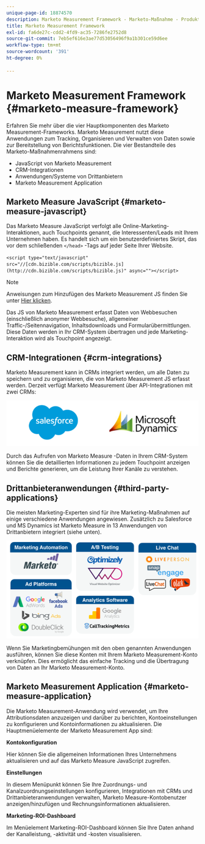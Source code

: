 ```yaml
---
unique-page-id: 18874570
description: Marketo Measurement Framework - Marketo-Maßnahme - Produktdokumentation
title: Marketo Measurement Framework
exl-id: fa6de27c-cdd2-4fd9-ac35-7286fe2752d8
source-git-commit: 7eb5ef616e3ae77d53056496f9a1b301ce59d6ee
workflow-type: tm+mt
source-wordcount: '391'
ht-degree: 0%

---
```


# Marketo Measurement Framework {#marketo-measure-framework}

Erfahren Sie mehr über die vier Hauptkomponenten des Marketo Measurement-Frameworks. Marketo Measurement nutzt diese Anwendungen zum Tracking, Organisieren und Verwalten von Daten sowie zur Bereitstellung von Berichtsfunktionen. Die vier Bestandteile des Marketo-Maßnahmenrahmens sind:

* JavaScript von Marketo Measurement
* CRM-Integrationen
* Anwendungen/Systeme von Drittanbietern
* Marketo Measurement Application

## Marketo Measure JavaScript {#marketo-measure-javascript}

Das Marketo Measure JavaScript verfolgt alle Online-Marketing-Interaktionen, auch Touchpoints genannt, die Interessenten/Leads mit Ihrem Unternehmen haben. Es handelt sich um ein benutzerdefiniertes Skript, das vor dem schließenden `</head>` -Tags auf jeder Seite Ihrer Website.

`<script type="text/javascript" src="//[cdn.bizible.com/scripts/bizible.js](http://cdn.bizible.com/scripts/bizible.js)" async=""></script>`

>[!NOTE]
>
>Anweisungen zum Hinzufügen des Marketo Measurement JS finden Sie unter [Hier klicken](/help/marketo-measure-tracking/setting-up-tracking/adding-marketo-measure-script.md).

Das JS von Marketo Measurement erfasst Daten von Webbesuchen (einschließlich anonymer Webbesuche), allgemeiner Traffic-/Seitennavigation, Inhaltsdownloads und Formularübermittlungen. Diese Daten werden in Ihr CRM-System übertragen und jede Marketing-Interaktion wird als Touchpoint angezeigt.

## CRM-Integrationen {#crm-integrations}

Marketo Measurement kann in CRMs integriert werden, um alle Daten zu speichern und zu organisieren, die von Marketo Measurement JS erfasst werden. Derzeit verfügt Marketo Measurement über API-Integrationen mit zwei CRMs:

![](assets/1-2.png)

Durch das Aufrufen von Marketo Measure -Daten in Ihrem CRM-System können Sie die detaillierten Informationen zu jedem Touchpoint anzeigen und Berichte generieren, um die Leistung Ihrer Kanäle zu verstehen.

## Drittanbieteranwendungen {#third-party-applications}

Die meisten Marketing-Experten sind für ihre Marketing-Maßnahmen auf einige verschiedene Anwendungen angewiesen. Zusätzlich zu Salesforce und MS Dynamics ist Marketo Measure in 13 Anwendungen von Drittanbietern integriert (siehe unten).

![](assets/2-1.png)

Wenn Sie Marketingbemühungen mit den oben genannten Anwendungen ausführen, können Sie diese Konten mit Ihrem Marketo Measurement-Konto verknüpfen. Dies ermöglicht das einfache Tracking und die Übertragung von Daten an Ihr Marketo Measurement-Konto.

## Marketo Measurement Application {#marketo-measure-application}

Die Marketo Measurement-Anwendung wird verwendet, um Ihre Attributionsdaten anzuzeigen und darüber zu berichten, Kontoeinstellungen zu konfigurieren und Kontoinformationen zu aktualisieren. Die Hauptmenüelemente der Marketo Measurement App sind:

**Kontokonfiguration**

Hier können Sie die allgemeinen Informationen Ihres Unternehmens aktualisieren und auf das Marketo Measure JavaScript zugreifen.

**Einstellungen**

In diesem Menüpunkt können Sie Ihre Zuordnungs- und Kanalzuordnungseinstellungen konfigurieren, Integrationen mit CRMs und Drittanbieteranwendungen verwalten, Marketo Measure-Kontobenutzer anzeigen/hinzufügen und Rechnungsinformationen aktualisieren.

**Marketing-ROI-Dashboard**

Im Menüelement Marketing-ROI-Dashboard können Sie Ihre Daten anhand der Kanalleistung, -aktivität und -kosten visualisieren.
